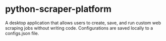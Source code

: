 # python-scraper-platform
A desktop application that allows users to create, save, and run custom web scraping jobs without writing code. Configurations are saved locally to a configs.json file.
